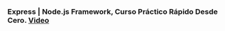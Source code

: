 ### Express | Node.js Framework, Curso Práctico Rápido Desde Cero. [Video](https://www.youtube.com/watch?v=8eg4w8v076w)

